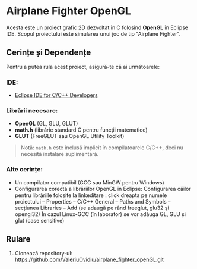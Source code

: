 # Airplane Fighter OpenGL

Acesta este un proiect grafic 2D dezvoltat în C folosind **OpenGL** în Eclipse IDE. Scopul proiectului este simularea unui joc de tip "Airplane Fighter".

##  Cerințe și Dependențe

Pentru a putea rula acest proiect, asigură-te că ai următoarele:

###  IDE:
- [Eclipse IDE for C/C++ Developers](https://www.eclipse.org/downloads/packages/)

###  Librării necesare:
- **OpenGL** (GL, GLU, GLUT)
- **math.h** (librărie standard C pentru funcții matematice)
- **GLUT** (FreeGLUT sau OpenGL Utility Toolkit)

> Notă: `math.h` este inclusă implicit în compilatoarele C/C++, deci nu necesită instalare suplimentară.

### Alte cerințe:
- Un compilator compatibil (GCC sau MinGW pentru Windows)
- Configurarea corectă a librăriilor OpenGL în Eclipse:
Configurarea căilor pentru librăriile folosite la linkeditare : click dreapta pe numele proiectului – Properties – C/C++ General – Paths and Symbols – secțiunea Libraries – Add (se adaugă pe rând freeglut, glu32 și opengl32)
În cazul Linux-GCC (în laborator) se vor adăuga GL, GLU și glut (case sensitive)


## Rulare

1. Clonează repository-ul:
    https://github.com/ValeriuOvidiu/airplane_fighter_openGL.git
